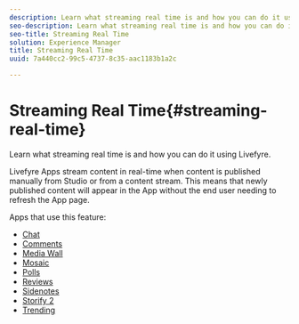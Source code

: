 ```yaml
---
description: Learn what streaming real time is and how you can do it using Livefyre.
seo-description: Learn what streaming real time is and how you can do it using Livefyre.
seo-title: Streaming Real Time
solution: Experience Manager
title: Streaming Real Time
uuid: 7a440cc2-99c5-4737-8c35-aac1183b1a2c

---
```


# Streaming Real Time{#streaming-real-time}

Learn what streaming real time is and how you can do it using Livefyre.

Livefyre Apps stream content in real-time when content is published manually from Studio or from a content stream. This means that newly published content will appear in the App without the end user needing to refresh the App page.

Apps that use this feature:

* [Chat](../../c-about-apps/c-chat-app/c-chat-app.md#c_chat_app) 
* [Comments](/help/using/c-about-apps/c-comments/c-comments.md) 
* [Media Wall](../../c-about-apps/c-media-wall-app/c-media-wall-app.md#c_media_wall_app) 
* [Mosaic](../../c-about-apps/c-mosaic-app/c-mosaic-app.md#c_mosaic_app) 
* [Polls](../../c-about-apps/c-polls-app/c-polls-app.md#c_polls_app) 
* [Reviews](../../c-about-apps/c-reviews-app/c-reviews-app.md#c_reviews_app) 
* [Sidenotes](../../c-about-apps/c-sidenotes-app/c-sidenotes-app.md#c_sidenotes_app) 
* [Storify 2](../../c-about-apps/c-storify2/c-storify2.md#c_storify2) 
* [Trending](../../c-about-apps/c-trending-app/c-trending-app.md#c_trending_app)

